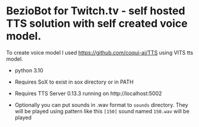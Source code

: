 # BezioBot for Twitch.tv - self hosted TTS solution with self created voice model.
To create voice model I used https://github.com/coqui-ai/TTS using VITS tts model.

- python 3.10

- Requires SoX to exist in sox directory or in PATH

- Requires TTS Server 0.13.3 running on http://localhost:5002

- Optionally you can put sounds in .wav format to `sounds` directory. They will be played using pattern like this `[150]` sound named `150.wav` will be played